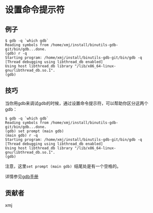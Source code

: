 # 设置命令提示符 

## 例子

	$ gdb -q `which gdb`
	Reading symbols from /home/xmj/install/binutils-gdb-git/bin/gdb...done.
	(gdb) r -q
	Starting program: /home/xmj/install/binutils-gdb-git/bin/gdb -q
	[Thread debugging using libthread_db enabled]
	Using host libthread_db library "/lib/x86_64-linux-gnu/libthread_db.so.1".
	(gdb)

## 技巧

当你用gdb来调试gdb的时候，通过设置命令提示符，可以帮助你区分这两个gdb：

	$ gdb -q `which gdb`
	Reading symbols from /home/xmj/install/binutils-gdb-git/bin/gdb...done.
	(gdb) set prompt (main gdb) 
	(main gdb) r -q
	Starting program: /home/xmj/install/binutils-gdb-git/bin/gdb -q
	[Thread debugging using libthread_db enabled]
	Using host libthread_db library "/lib/x86_64-linux-gnu/libthread_db.so.1".
	(gdb) 

注意，这里`set prompt (main gdb) `结尾处是有一个空格的。

详情参见[gdb手册](https://sourceware.org/gdb/onlinedocs/gdb/Prompt.html#Prompt)

## 贡献者

xmj

